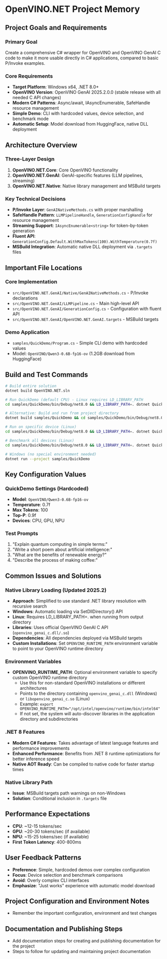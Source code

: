 # OpenVINO.NET Project Memory

## Project Goals and Requirements

### Primary Goal
Create a comprehensive C# wrapper for OpenVINO and OpenVINO GenAI C code to make it more usable directly in C# applications, compared to basic P/Invoke examples.

### Core Requirements
- **Target Platform**: Windows x64, .NET 8.0+
- **OpenVINO Version**: OpenVINO GenAI 2025.2.0.0 (stable release with all needed C API changes)
- **Modern C# Patterns**: Async/await, IAsyncEnumerable, SafeHandle resource management
- **Simple Demo**: CLI with hardcoded values, device selection, and benchmark mode
- **Automatic Setup**: Model download from HuggingFace, native DLL deployment

## Architecture Overview

### Three-Layer Design
1. **OpenVINO.NET.Core**: Core OpenVINO functionality
2. **OpenVINO.NET.GenAI**: GenAI-specific features (LLM pipelines, streaming)
3. **OpenVINO.NET.Native**: Native library management and MSBuild targets

### Key Technical Decisions
- **P/Invoke Layer**: `GenAINativeMethods.cs` with proper marshalling
- **SafeHandle Pattern**: `LLMPipelineHandle`, `GenerationConfigHandle` for resource management
- **Streaming Support**: `IAsyncEnumerable<string>` for token-by-token generation
- **Fluent API**: `GenerationConfig.Default.WithMaxTokens(100).WithTemperature(0.7f)`
- **MSBuild Integration**: Automatic native DLL deployment via `.targets` files

## Important File Locations

### Core Implementation
- `src/OpenVINO.NET.GenAI/Native/GenAINativeMethods.cs` - P/Invoke declarations
- `src/OpenVINO.NET.GenAI/LLMPipeline.cs` - Main high-level API
- `src/OpenVINO.NET.GenAI/GenerationConfig.cs` - Configuration with fluent API
- `src/OpenVINO.NET.GenAI/OpenVINO.NET.GenAI.targets` - MSBuild targets

### Demo Application
- `samples/QuickDemo/Program.cs` - Simple CLI demo with hardcoded values
- Model: `OpenVINO/Qwen3-0.6B-fp16-ov` (1.2GB download from HuggingFace)

## Build and Test Commands

```bash
# Build entire solution
dotnet build OpenVINO.NET.sln

# Run QuickDemo (default CPU) - Linux requires LD_LIBRARY_PATH
cd samples/QuickDemo/bin/Debug/net8.0 && LD_LIBRARY_PATH=. dotnet QuickDemo.dll

# Alternative: Build and run from project directory
dotnet build samples/QuickDemo && cd samples/QuickDemo/bin/Debug/net8.0 && LD_LIBRARY_PATH=. dotnet QuickDemo.dll

# Run on specific device (Linux)
cd samples/QuickDemo/bin/Debug/net8.0 && LD_LIBRARY_PATH=. dotnet QuickDemo.dll --device GPU

# Benchmark all devices (Linux)
cd samples/QuickDemo/bin/Debug/net8.0 && LD_LIBRARY_PATH=. dotnet QuickDemo.dll --benchmark

# Windows (no special environment needed)
dotnet run --project samples/QuickDemo
```

## Key Configuration Values

### QuickDemo Settings (Hardcoded)
- **Model**: `OpenVINO/Qwen3-0.6B-fp16-ov`
- **Temperature**: 0.7f
- **Max Tokens**: 100
- **Top-P**: 0.9f
- **Devices**: CPU, GPU, NPU

### Test Prompts
1. "Explain quantum computing in simple terms:"
2. "Write a short poem about artificial intelligence:"
3. "What are the benefits of renewable energy?"
4. "Describe the process of making coffee:"

## Common Issues and Solutions

### Native Library Loading (Updated 2025.2)
- **Approach**: Simplified to use standard .NET library resolution with recursive search
- **Windows**: Automatic loading via SetDllDirectory() API
- **Linux**: Requires LD_LIBRARY_PATH=. when running from output directory
- **Libraries**: Uses official OpenVINO GenAI C API (`openvino_genai_c.dll/.so`)
- **Dependencies**: All dependencies deployed via MSBuild targets
- **Custom Installations**: Set `OPENVINO_RUNTIME_PATH` environment variable to point to your OpenVINO runtime directory

### Environment Variables
- **OPENVINO_RUNTIME_PATH**: Optional environment variable to specify custom OpenVINO runtime directory
  - Use this for non-standard OpenVINO installations or different architectures
  - Points to the directory containing `openvino_genai_c.dll` (Windows) or `libopenvino_genai_c.so` (Linux)
  - Example: `export OPENVINO_RUNTIME_PATH="/opt/intel/openvino/runtime/bin/intel64"`
  - If not set, the system will auto-discover libraries in the application directory and subdirectories

### .NET 8 Features
- **Modern C# Features**: Takes advantage of latest language features and performance improvements
- **Enhanced Performance**: Benefits from .NET 8 runtime optimizations for better inference speed
- **Native AOT Ready**: Can be compiled to native code for faster startup times

### Native Library Path
- **Issue**: MSBuild targets path warnings on non-Windows
- **Solution**: Conditional inclusion in `.targets` file

## Performance Expectations
- **CPU**: ~12-15 tokens/sec
- **GPU**: ~20-30 tokens/sec (if available)
- **NPU**: ~15-25 tokens/sec (if available)
- **First Token Latency**: 400-800ms

## User Feedback Patterns
- **Preference**: Simple, hardcoded demos over complex configuration
- **Focus**: Device selection and benchmark comparisons
- **Avoid**: Overly complex CLI interfaces
- **Emphasize**: "Just works" experience with automatic model download

## Project Configuration and Environment Notes
- Remember the important configuration, environment and test changes

## Documentation and Publishing Steps
- Add documentation steps for creating and publishing documentation for the project
- Steps to follow for updating and maintaining project documentation